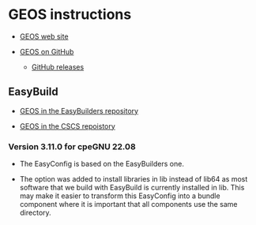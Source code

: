 # GEOS instructions

-   [GEOS web site](https://libgeos.org/)

-   [GEOS on GitHub](https://github.com/libgeos/geos)

    -   [GitHub releases](https://github.com/libgeos/geos/releases)


## EasyBuild

-   [GEOS in the EasyBuilders repository](https://github.com/easybuilders/easybuild-easyconfigs/tree/develop/easybuild/easyconfigs/g/GEOS)

-   [GEOS in the CSCS repoistory](https://github.com/eth-cscs/production/tree/master/easybuild/easyconfigs/g/GEOS)


### Version 3.11.0 for cpeGNU 22.08

-   The EasyConfig is based on the EasyBuilders one.

-   The option was added to install libraries in lib instead of lib64 as most software 
    that we build with EasyBuild is currently installed in lib. This may make it easier
    to transform this EasyConfig into a bundle component where it is important that all
    components use the same directory.

